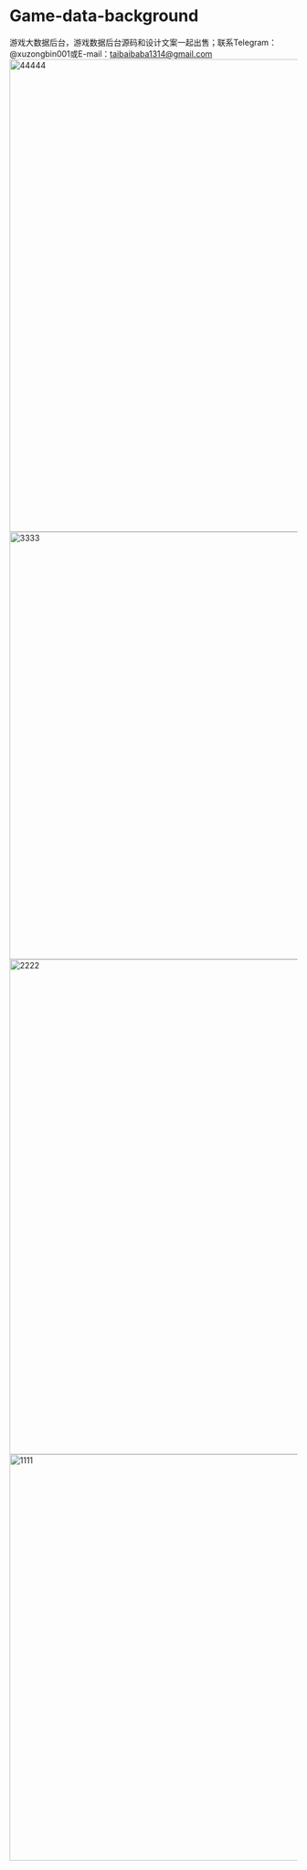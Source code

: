 # Game-data-background
游戏大数据后台，游戏数据后台源码和设计文案一起出售；联系Telegram：@xuzongbin001或E-mail：taibaibaba1314@gmail.com
<img width="827" alt="44444" src="https://github.com/user-attachments/assets/89a813f2-f3fd-47f3-b0b6-538295b0a23f" />
<img width="748" alt="3333" src="https://github.com/user-attachments/assets/28dc42b7-6b4e-45e3-928c-5ed508704f55" />
<img width="866" alt="2222" src="https://github.com/user-attachments/assets/5a38e582-ee10-49e3-aaae-bbde3c836dfe" />
<img width="711" alt="1111" src="https://github.com/user-attachments/assets/27419b5b-feae-431a-a183-de1448af5132" />
